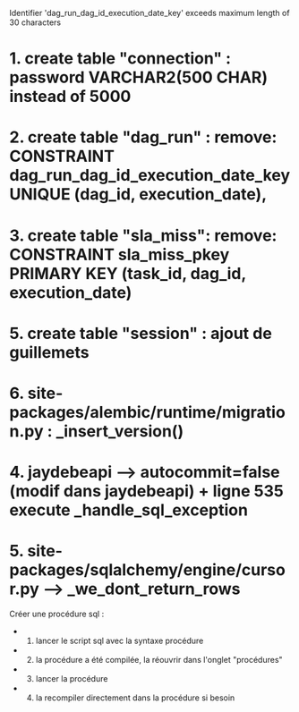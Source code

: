  Identifier 'dag_run_dag_id_execution_date_key' exceeds maximum length of 30 characters

# 1. create table "connection" : password VARCHAR2(500 CHAR) instead of 5000
# 2. create table "dag_run" : remove: CONSTRAINT dag_run_dag_id_execution_date_key UNIQUE (dag_id, execution_date),
# 3. create table "sla_miss": remove: CONSTRAINT sla_miss_pkey PRIMARY KEY (task_id, dag_id, execution_date)
# 5. create table "session" : ajout de guillemets


# 6. site-packages/alembic/runtime/migration.py : _insert_version() 
# 4. jaydebeapi --> autocommit=false (modif dans jaydebeapi) + ligne 535 execute _handle_sql_exception
# 5. site-packages/sqlalchemy/engine/cursor.py --> _we_dont_return_rows


Créer une procédure sql :
- 1) lancer le script sql avec la syntaxe procédure
- 2) la procédure a été compilée, la réouvrir dans l'onglet "procédures"
- 3) lancer la procédure
- 4) la recompiler directement dans la procédure si besoin